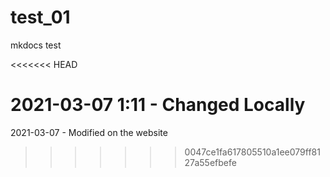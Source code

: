 # test_01
mkdocs test

<<<<<<< HEAD


2021-03-07  1:11 - Changed Locally
=======
2021-03-07 - Modified on the website
>>>>>>> 0047ce1fa617805510a1ee079ff8127a55efbefe
